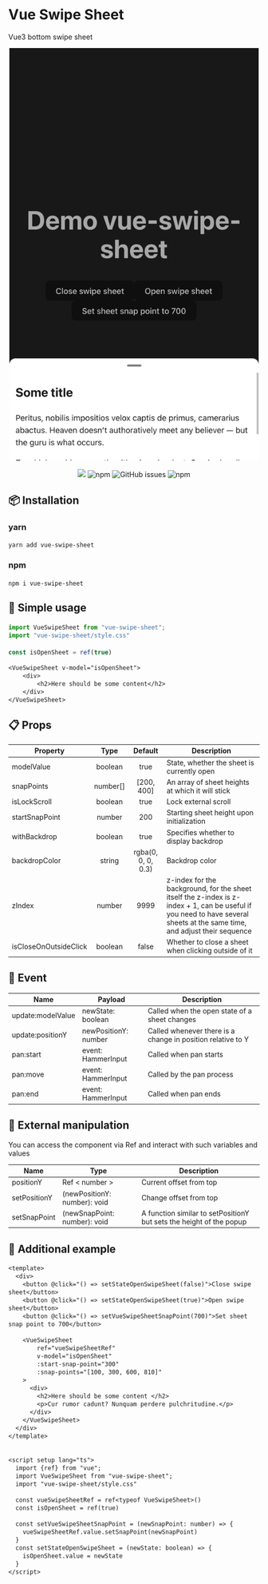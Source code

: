 # Vue Swipe Sheet
Vue3 bottom swipe sheet

<p align="center">
    <img src="https://github.com/CodeXiD/vue-swipe-sheet/raw/main/resources/header.png" width="500">
</p>

<p align="center">
    <img src="https://img.shields.io/github/license/codexid/vue-swipe-sheet?style=flat-square" />
    <img alt="npm" src="https://img.shields.io/npm/dm/vue-swipe-sheet?style=flat-square">
    <img alt="GitHub issues" src="https://img.shields.io/github/issues/codexid/vue-swipe-sheet?style=flat-square">
    <img alt="npm" src="https://img.shields.io/npm/v/vue-swipe-sheet?style=flat-square">
</p>

## 📦 Installation
### yarn
`yarn add vue-swipe-sheet`

### npm
`npm i vue-swipe-sheet`

## 🔧 Simple usage
```js
import VueSwipeSheet from "vue-swipe-sheet";
import "vue-swipe-sheet/style.css"

const isOpenSheet = ref(true)
```

```vue
<VueSwipeSheet v-model="isOpenSheet">
    <div>
        <h2>Here should be some content</h2>
    </div>
</VueSwipeSheet>
```

## 📋 Props

| Property              |   Type   |      Default       | Description                                                                                                                                                               |
|-----------------------|:--------:|:------------------:|---------------------------------------------------------------------------------------------------------------------------------------------------------------------------|
| modelValue            | boolean  |        true        | State, whether the sheet is currently open                                                                                                                                |
| snapPoints            | number[] |     [200, 400]     | An array of sheet heights at which it will stick                                                                                                                          |
| isLockScroll          | boolean  |        true        | Lock external scroll                                                                                                                                                      |
| startSnapPoint        |  number  |        200         | Starting sheet height upon initialization                                                                                                                                 |
| withBackdrop          | boolean  |        true        | Specifies whether to display backdrop                                                                                                                                     |
| backdropColor         |  string  | rgba(0, 0, 0, 0.3) | Backdrop color                                                                                                                                                            |
| zIndex                |  number  |        9999        | z-index for the background, for the sheet itself the z-index is z-index + 1, can be useful if you need to have several sheets at the same time, and adjust their sequence |
| isCloseOnOutsideClick | boolean  |       false        | Whether to close a sheet when clicking outside of it                                                                                                                      |


## 🔧 Event
| Name              | Payload              | Description                                                 |
|-------------------|----------------------|-------------------------------------------------------------|
| update:modelValue | newState: boolean    | Called when the open state of a sheet changes               |
| update:positionY  | newPositionY: number | Called whenever there is a change in position relative to Y |
| pan:start         | event: HammerInput   | Called when pan starts                                      |
| pan:move          | event: HammerInput   | Called by the pan process                                   |
| pan:end           | event: HammerInput   | Called when pan ends                                        |


## 🎯 External manipulation
You can access the component via Ref and interact with such variables and values

| Name         | Type                         | Description                                                         |
|--------------|------------------------------|---------------------------------------------------------------------|
| positionY    | Ref < number >               | Current offset from top                                             |
| setPositionY | (newPositionY: number): void | Change offset from top                                              |
| setSnapPoint | (newSnapPoint: number): void | A function similar to setPositionY but sets the height of the popup |


## 💫 Additional example
```vue
<template>
  <div>
    <button @click="() => setStateOpenSwipeSheet(false)">Close swipe sheet</button>
    <button @click="() => setStateOpenSwipeSheet(true)">Open swipe sheet</button>
    <button @click="() => setVueSwipeSheetSnapPoint(700)">Set sheet snap point to 700</button>

    <VueSwipeSheet
        ref="vueSwipeSheetRef"
        v-model="isOpenSheet"
        :start-snap-point="300"
        :snap-points="[100, 300, 600, 810]"
    >
      <div>
        <h2>Here should be some content </h2>
        <p>Cur rumor cadunt? Nunquam perdere pulchritudine.</p>
      </div>
    </VueSwipeSheet>
  </div>
</template>


<script setup lang="ts">
  import {ref} from "vue";
  import VueSwipeSheet from "vue-swipe-sheet";
  import "vue-swipe-sheet/style.css"
  
  const vueSwipeSheetRef = ref<typeof VueSwipeSheet>()
  const isOpenSheet = ref(true)

  const setVueSwipeSheetSnapPoint = (newSnapPoint: number) => {
    vueSwipeSheetRef.value.setSnapPoint(newSnapPoint)
  }
  const setStateOpenSwipeSheet = (newState: boolean) => {
    isOpenSheet.value = newState
  }
</script>
```
